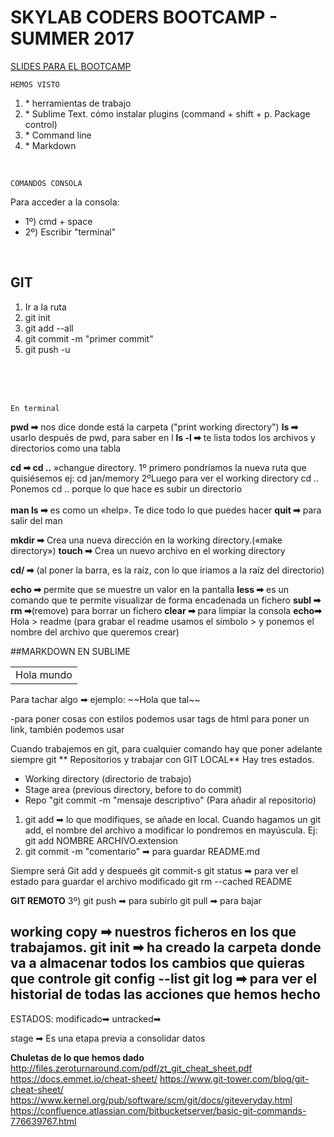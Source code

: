 <h1>SKYLAB CODERS BOOTCAMP - SUMMER 2017</h1>

<a href="https://skylabcoders.github.io/bootcamp-julio2017/">SLIDES PARA EL BOOTCAMP</a>




```
HEMOS VISTO
```
<ol>
    <li>* herramientas de trabajo</li>
    <li> * Sublime Text. cómo instalar plugins (command + shift + p. Package control)</li>
    <li>* Command line</li>
    <li>* Markdown</li>
</ol>
<br>

```
COMANDOS CONSOLA 
```

Para acceder a la consola:
<ul>
    <li>1º) cmd + space</li>
    <li>2º) Escribir "terminal"</li>
</ul>
<br>


## GIT
<ol>
    <li>Ir a la ruta</li>
    <li>git init</li>
    <li>git add --all</li>
    <li>git commit -m "primer commit"</li>
    <li>git push -u</li>
</ol>
<br>
<br>
<br>

```
En terminal
```
**pwd ➡** nos dice donde está la carpeta ("print working directory")
**ls ➡** usarlo después de pwd, para saber en l
**ls -l ➡** te lista todos los archivos y directorios como una tabla 

**cd ➡ cd ..** »changue directory. 
1º primero pondríamos la nueva ruta que quisiésemos
ej: cd jan/memory
2ºLuego para ver el working directory 
cd ..
Ponemos cd .. porque lo que hace es subir un directorio  
<br>
**man ls ➡** es como un «help». Te dice todo lo que puedes hacer
**quit ➡** para salir del man


**mkdir ➡** Crea una nueva dirección en la working directory.(«make directory»)
**touch ➡** Crea un nuevo archivo en el working directory

**cd/ ➡** (al poner la barra, es la raíz, con lo que iriamos a la raíz del directorio)


**echo ➡** permite que se muestre un valor en la pantalla
**less ➡** es un comando que te permite visualizar de forma encadenada un fichero
**subl ➡**
**rm ➡**(remove) para borrar un fichero
**clear ➡** para limpiar la consola
**echo➡** Hola > readme  (para grabar el readme usamos el simbolo > y ponemos el nombre del archivo que queremos crear)










##MARKDOWN EN SUBLIME
<table><td>Hola mundo</td></table>
Para tachar algo ➡ ejemplo: 
~~Hola que tal~~



-para poner cosas con estilos podemos usar tags de html
para poner un link, también podemos usar






Cuando trabajemos en git, para cualquier comando hay que poner adelante siempre git
** Repositorios y trabajar con GIT LOCAL**
Hay tres estados.

* Working directory (directorio de trabajo)
* Stage area (previous directory, before to do commit)
* Repo "git commit -m "mensaje descriptivo" (Para añadir al repositorio)



1) git add ➡ lo que modifiques, se añade en local. Cuando hagamos un git add, el nombre del archivo a modificar lo pondremos en mayúscula. 
Ej: git add NOMBRE ARCHIVO.extension
2) git commit -m  "comentario" ➡ para guardar
README.md 

Siempre será Git add y despueés git commit-s
git status ➡ para ver el estado
para guardar el archivo modificado git rm --cached README


**GIT REMOTO**
3º) git push ➡ para subirlo
git pull ➡ para bajar



working copy ➡ nuestros ficheros en los que trabajamos.
git init ➡ ha creado la carpeta donde va a almacenar todos los cambios que quieras que controle
git config --list
git log ➡ para ver el historial de todas las acciones que hemos hecho
-------
ESTADOS: 
modificado➡ 
untracked➡



stage ➡ Es una etapa previa a consolidar datos




**Chuletas de lo que hemos dado**
http://files.zeroturnaround.com/pdf/zt_git_cheat_sheet.pdf
https://docs.emmet.io/cheat-sheet/
https://www.git-tower.com/blog/git-cheat-sheet/
https://www.kernel.org/pub/software/scm/git/docs/giteveryday.html
https://confluence.atlassian.com/bitbucketserver/basic-git-commands-776639767.html

